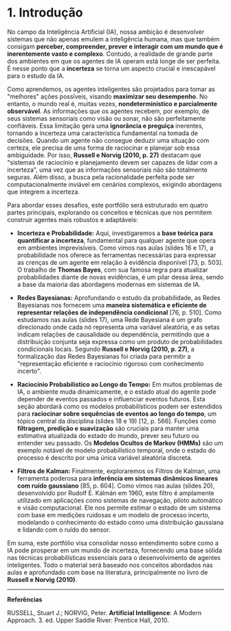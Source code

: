 # 1. Introdução

No campo da Inteligência Artificial (IA), nossa ambição é desenvolver sistemas que não apenas emulem a inteligência humana, mas que também consigam **perceber, compreender, prever e interagir com um mundo que é inerentemente vasto e complexo**. Contudo, a realidade de grande parte dos ambientes em que os agentes de IA operam está longe de ser perfeita. É nesse ponto que a **incerteza** se torna um aspecto crucial e inescapável para o estudo da IA.

Como aprendemos, os agentes inteligentes são projetados para tomar as "melhores" ações possíveis, visando **maximizar seu desempenho**. No entanto, o mundo real é, muitas vezes, **nondeterminístico e parcialmente observável**. As informações que os agentes recebem, por exemplo, de seus sistemas sensoriais como visão ou sonar, não são perfeitamente confiáveis. Essa limitação gera uma **ignorância e preguiça** inerentes, tornando a incerteza uma característica fundamental na tomada de decisões. Quando um agente não consegue deduzir uma situação com certeza, ele precisa de uma forma de raciocinar e planejar sob essa ambiguidade. Por isso, **Russell e Norvig (2010, p. 27)** destacam que "sistemas de raciocínio e planejamento devem ser capazes de lidar com a incerteza", uma vez que as informações sensoriais não são totalmente seguras. Além disso, a busca pela racionalidade perfeita pode ser computacionalmente inviável em cenários complexos, exigindo abordagens que integrem a incerteza.

Para abordar esses desafios, este portfólio será estruturado em quatro partes principais, explorando os conceitos e técnicas que nos permitem construir agentes mais robustos e adaptáveis:

*   **Incerteza e Probabilidade:** Aqui, investigaremos a **base teórica para quantificar a incerteza**, fundamental para qualquer agente que opera em ambientes imprevisíveis. Como vimos nas aulas (slides 16 e 17), a probabilidade nos oferece as ferramentas necessárias para expressar as crenças de um agente em relação à evidência disponível [73, p. 503]. O trabalho de **Thomas Bayes**, com sua famosa regra para atualizar probabilidades diante de novas evidências, é um pilar dessa área, sendo a base da maioria das abordagens modernas em sistemas de IA.

*   **Redes Bayesianas:** Aprofundando o estudo da probabilidade, as Redes Bayesianas nos fornecem uma **maneira sistemática e eficiente de representar relações de independência condicional** [76, p. 510]. Como estudamos nas aulas (slides 17), uma Rede Bayesiana é um grafo direcionado onde cada nó representa uma variável aleatória, e as setas indicam relações de causalidade ou dependência, permitindo que a distribuição conjunta seja expressa como um produto de probabilidades condicionais locais. Segundo **Russell e Norvig (2010, p. 27)**, a formalização das Redes Bayesianas foi criada para permitir a "representação eficiente e raciocínio rigoroso com conhecimento incerto".

*   **Raciocínio Probabilístico ao Longo do Tempo:** Em muitos problemas de IA, o ambiente muda dinamicamente, e o estado atual do agente pode depender de eventos passados e influenciar eventos futuros. Esta seção abordará como os modelos probabilísticos podem ser estendidos para **raciocinar sobre sequências de eventos ao longo do tempo**, um tópico central da disciplina (slides 18 e 19) [12, p. 566]. Funções como **filtragem, predição e suavização** são cruciais para manter uma estimativa atualizada do estado do mundo, prever seu futuro ou entender seu passado. Os **Modelos Ocultos de Markov (HMMs)** são um exemplo notável de modelo probabilístico temporal, onde o estado do processo é descrito por uma única variável aleatória discreta.

*   **Filtros de Kalman:** Finalmente, exploraremos os Filtros de Kalman, uma ferramenta poderosa para **inferência em sistemas dinâmicos lineares com ruído gaussiano** [85, p. 604]. Como vimos nas aulas (slides 20), desenvolvido por Rudolf E. Kálmán em 1960, este filtro é amplamente utilizado em aplicações como sistemas de navegação, piloto automático e visão computacional. Ele nos permite estimar o estado de um sistema com base em medições ruidosas e um modelo de processo incerto, modelando o conhecimento do estado como uma distribuição gaussiana e lidando com o ruído do sensor.

Em suma, este portfólio visa consolidar nosso entendimento sobre como a IA pode prosperar em um mundo de incerteza, fornecendo uma base sólida nas técnicas probabilísticas essenciais para o desenvolvimento de agentes inteligentes. Todo o material será baseado nos conceitos abordados nas aulas e aprofundado com base na literatura, principalmente no livro de **Russell e Norvig (2010)**.

---

**Referências**

RUSSELL, Stuart J.; NORVIG, Peter. **Artificial Intelligence**: A Modern Approach. 3. ed. Upper Saddle River: Prentice Hall, 2010.